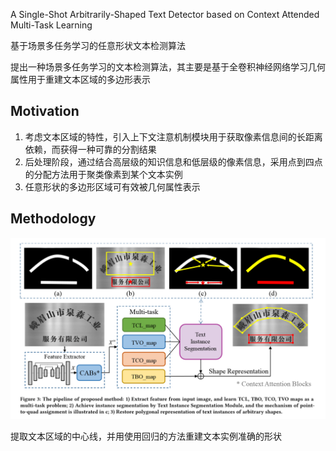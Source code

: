 A Single-Shot Arbitrarily-Shaped Text Detector based on Context Attended Multi-Task Learning

基于场景多任务学习的任意形状文本检测算法

提出一种场景多任务学习的文本检测算法，其主要是基于全卷积神经网络学习几何属性用于重建文本区域的多边形表示

## Motivation

1. 考虑文本区域的特性，引入上下文注意机制模块用于获取像素信息间的长距离依赖，而获得一种可靠的分割结果
2. 后处理阶段，通过结合高层级的知识信息和低层级的像素信息，采用点到四点的分配方法用于聚类像素到某个文本实例
3. 任意形状的多边形区域可有效被几何属性表示

## Methodology

![1573050666074](../img/1573050666074.png)

提取文本区域的中心线，并用使用回归的方法重建文本实例准确的形状

